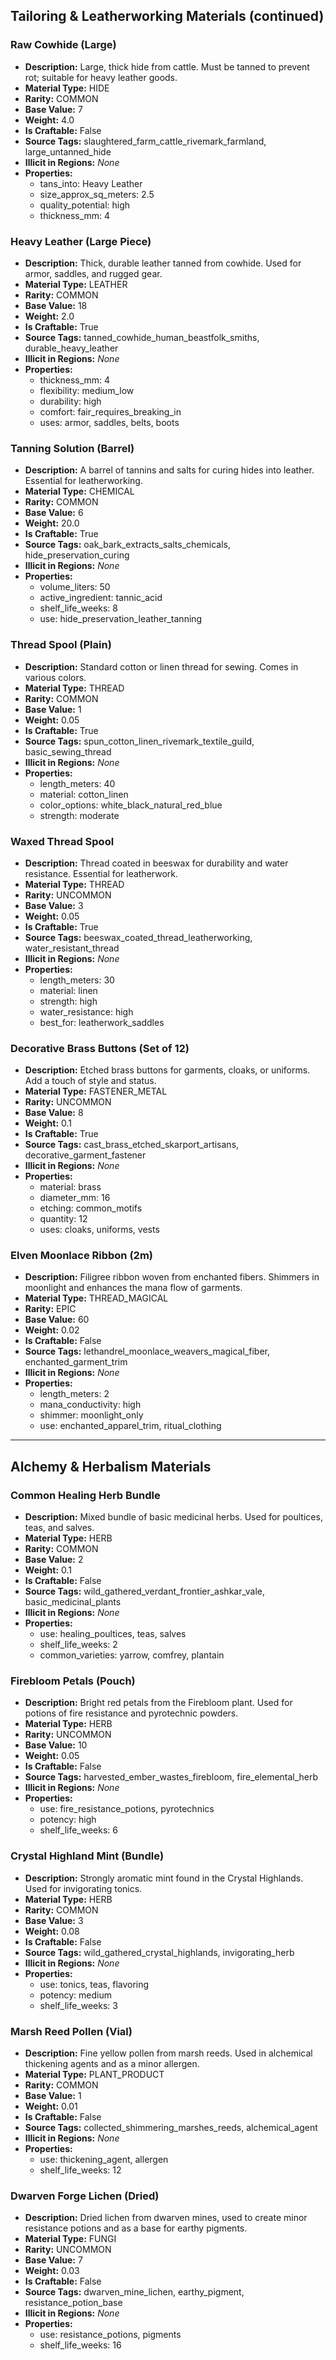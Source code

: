 ## Tailoring & Leatherworking Materials (continued)

### Raw Cowhide (Large)
- **Description:** Large, thick hide from cattle. Must be tanned to prevent rot; suitable for heavy leather goods.
- **Material Type:** HIDE
- **Rarity:** COMMON
- **Base Value:** 7
- **Weight:** 4.0
- **Is Craftable:** False
- **Source Tags:** slaughtered_farm_cattle_rivemark_farmland, large_untanned_hide
- **Illicit in Regions:** *None*
- **Properties:**
  - tans_into: Heavy Leather
  - size_approx_sq_meters: 2.5
  - quality_potential: high
  - thickness_mm: 4

### Heavy Leather (Large Piece)
- **Description:** Thick, durable leather tanned from cowhide. Used for armor, saddles, and rugged gear.
- **Material Type:** LEATHER
- **Rarity:** COMMON
- **Base Value:** 18
- **Weight:** 2.0
- **Is Craftable:** True
- **Source Tags:** tanned_cowhide_human_beastfolk_smiths, durable_heavy_leather
- **Illicit in Regions:** *None*
- **Properties:**
  - thickness_mm: 4
  - flexibility: medium_low
  - durability: high
  - comfort: fair_requires_breaking_in
  - uses: armor, saddles, belts, boots

### Tanning Solution (Barrel)
- **Description:** A barrel of tannins and salts for curing hides into leather. Essential for leatherworking.
- **Material Type:** CHEMICAL
- **Rarity:** COMMON
- **Base Value:** 6
- **Weight:** 20.0
- **Is Craftable:** True
- **Source Tags:** oak_bark_extracts_salts_chemicals, hide_preservation_curing
- **Illicit in Regions:** *None*
- **Properties:**
  - volume_liters: 50
  - active_ingredient: tannic_acid
  - shelf_life_weeks: 8
  - use: hide_preservation_leather_tanning

### Thread Spool (Plain)
- **Description:** Standard cotton or linen thread for sewing. Comes in various colors.
- **Material Type:** THREAD
- **Rarity:** COMMON
- **Base Value:** 1
- **Weight:** 0.05
- **Is Craftable:** True
- **Source Tags:** spun_cotton_linen_rivemark_textile_guild, basic_sewing_thread
- **Illicit in Regions:** *None*
- **Properties:**
  - length_meters: 40
  - material: cotton_linen
  - color_options: white_black_natural_red_blue
  - strength: moderate

### Waxed Thread Spool
- **Description:** Thread coated in beeswax for durability and water resistance. Essential for leatherwork.
- **Material Type:** THREAD
- **Rarity:** UNCOMMON
- **Base Value:** 3
- **Weight:** 0.05
- **Is Craftable:** True
- **Source Tags:** beeswax_coated_thread_leatherworking, water_resistant_thread
- **Illicit in Regions:** *None*
- **Properties:**
  - length_meters: 30
  - material: linen
  - strength: high
  - water_resistance: high
  - best_for: leatherwork_saddles

### Decorative Brass Buttons (Set of 12)
- **Description:** Etched brass buttons for garments, cloaks, or uniforms. Add a touch of style and status.
- **Material Type:** FASTENER_METAL
- **Rarity:** UNCOMMON
- **Base Value:** 8
- **Weight:** 0.1
- **Is Craftable:** True
- **Source Tags:** cast_brass_etched_skarport_artisans, decorative_garment_fastener
- **Illicit in Regions:** *None*
- **Properties:**
  - material: brass
  - diameter_mm: 16
  - etching: common_motifs
  - quantity: 12
  - uses: cloaks, uniforms, vests

### Elven Moonlace Ribbon (2m)
- **Description:** Filigree ribbon woven from enchanted fibers. Shimmers in moonlight and enhances the mana flow of garments.
- **Material Type:** THREAD_MAGICAL
- **Rarity:** EPIC
- **Base Value:** 60
- **Weight:** 0.02
- **Is Craftable:** False
- **Source Tags:** lethandrel_moonlace_weavers_magical_fiber, enchanted_garment_trim
- **Illicit in Regions:** *None*
- **Properties:**
  - length_meters: 2
  - mana_conductivity: high
  - shimmer: moonlight_only
  - use: enchanted_apparel_trim, ritual_clothing

---

## Alchemy & Herbalism Materials

### Common Healing Herb Bundle
- **Description:** Mixed bundle of basic medicinal herbs. Used for poultices, teas, and salves.
- **Material Type:** HERB
- **Rarity:** COMMON
- **Base Value:** 2
- **Weight:** 0.1
- **Is Craftable:** False
- **Source Tags:** wild_gathered_verdant_frontier_ashkar_vale, basic_medicinal_plants
- **Illicit in Regions:** *None*
- **Properties:**
  - use: healing_poultices, teas, salves
  - shelf_life_weeks: 2
  - common_varieties: yarrow, comfrey, plantain

### Firebloom Petals (Pouch)
- **Description:** Bright red petals from the Firebloom plant. Used for potions of fire resistance and pyrotechnic powders.
- **Material Type:** HERB
- **Rarity:** UNCOMMON
- **Base Value:** 10
- **Weight:** 0.05
- **Is Craftable:** False
- **Source Tags:** harvested_ember_wastes_firebloom, fire_elemental_herb
- **Illicit in Regions:** *None*
- **Properties:**
  - use: fire_resistance_potions, pyrotechnics
  - potency: high
  - shelf_life_weeks: 6

### Crystal Highland Mint (Bundle)
- **Description:** Strongly aromatic mint found in the Crystal Highlands. Used for invigorating tonics.
- **Material Type:** HERB
- **Rarity:** COMMON
- **Base Value:** 3
- **Weight:** 0.08
- **Is Craftable:** False
- **Source Tags:** wild_gathered_crystal_highlands, invigorating_herb
- **Illicit in Regions:** *None*
- **Properties:**
  - use: tonics, teas, flavoring
  - potency: medium
  - shelf_life_weeks: 3

### Marsh Reed Pollen (Vial)
- **Description:** Fine yellow pollen from marsh reeds. Used in alchemical thickening agents and as a minor allergen.
- **Material Type:** PLANT_PRODUCT
- **Rarity:** COMMON
- **Base Value:** 1
- **Weight:** 0.01
- **Is Craftable:** False
- **Source Tags:** collected_shimmering_marshes_reeds, alchemical_agent
- **Illicit in Regions:** *None*
- **Properties:**
  - use: thickening_agent, allergen
  - shelf_life_weeks: 12

### Dwarven Forge Lichen (Dried)
- **Description:** Dried lichen from dwarven mines, used to create minor resistance potions and as a base for earthy pigments.
- **Material Type:** FUNGI
- **Rarity:** UNCOMMON
- **Base Value:** 7
- **Weight:** 0.03
- **Is Craftable:** False
- **Source Tags:** dwarven_mine_lichen, earthy_pigment, resistance_potion_base
- **Illicit in Regions:** *None*
- **Properties:**
  - use: resistance_potions, pigments
  - shelf_life_weeks: 16

<!-- ...continue with all remaining alchemy, jewelcrafting, relicsmithing, and other materials as in the source file... -->